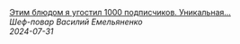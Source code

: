<!--2024-07-31 12:29:02-->
<div class="yb">
  <a class="nodecor" href="/index.html?eda/etim_bljudom_ya_ugostil_1000_podpischikov_unikalnaya_ispanskaya_paelya_s_makaronami_i_krevetkami_fedeua">
    <img class="preview" data-videoid="78Ci45qGx9o" src="https://i4.ytimg.com/vi/78Ci45qGx9o/hqdefault.jpg" align="middle" alt="">
  </a>
  <div class="inlbl text">
    <a class="nodecor" href="/index.html?eda/etim_bljudom_ya_ugostil_1000_podpischikov_unikalnaya_ispanskaya_paelya_s_makaronami_i_krevetkami_fedeua">Этим блюдом я угостил 1000 подписчиков. Уникальная...</a><br>
    <i class="smaller2">Шеф-повар Василий Емельяненко</i><br>
    <i class="smaller3">2024-07-31</i>
  </div>
</div>
